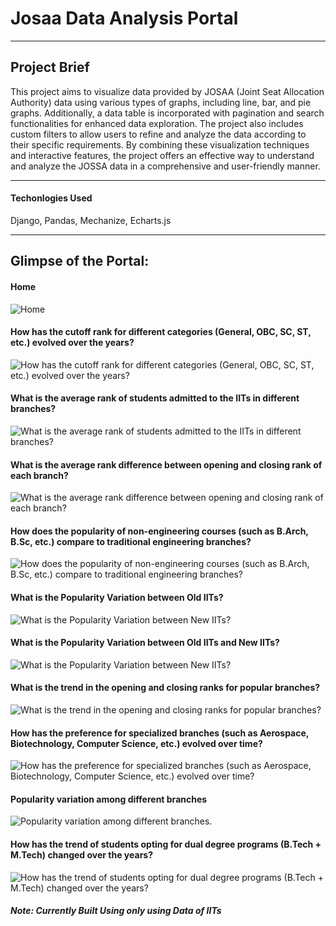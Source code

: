 # Josaa Data Analysis Portal

---

## Project Brief
This project aims to visualize data provided by JOSAA (Joint Seat Allocation Authority) data using various types of graphs, including line, bar, and pie graphs. Additionally, a data table is incorporated with pagination and search functionalities for enhanced data exploration. The project also includes custom filters to allow users to refine and analyze the data according to their specific requirements. By combining these visualization techniques and interactive features, the project offers an effective way to understand and analyze the JOSSA data in a comprehensive and user-friendly manner.

---

#### Techonlogies Used

Django, Pandas, Mechanize, Echarts.js


---

## Glimpse of the Portal:

#### Home

![Home](https://github.com/Akshat2403/JossaDataAnalysis/assets/95174507/548c8b65-fe7f-411c-9c33-103cb2cada35)

#### How has the cutoff rank for different categories (General, OBC, SC, ST, etc.) evolved over the years?

![How has the cutoff rank for different categories (General, OBC, SC, ST, etc.) evolved over the years?](https://github.com/Akshat2403/JossaDataAnalysis/assets/95174507/3fc800d2-4b98-4f4c-adf0-85ece2fe62c9)

#### What is the average rank of students admitted to the IITs in different branches?

![What is the average rank of students admitted to the IITs in different branches?](https://github.com/Akshat2403/JossaDataAnalysis/assets/95174507/12e80739-73a4-4cae-a0ad-daf97ab77ec2)

#### What is the average rank difference between opening and closing rank of each branch?

![What is the average rank difference between opening and closing rank of each branch?](https://github.com/Akshat2403/JossaDataAnalysis/assets/95174507/c3c3dde2-c60e-4032-9f9d-878aa6220ce8)


#### How does the popularity of non-engineering courses (such as B.Arch, B.Sc, etc.) compare to traditional engineering branches?

![How does the popularity of non-engineering courses (such as B.Arch, B.Sc, etc.) compare to traditional engineering branches?](https://github.com/Akshat2403/JossaDataAnalysis/assets/95174507/c3b1c738-e0ce-42ca-a85a-2b592e420180)

#### What is the Popularity Variation between Old IITs?

![What is the Popularity Variation between New IITs?](https://github.com/Akshat2403/JossaDataAnalysis/assets/95174507/f20b47e6-aa12-49d3-b3e1-3ba65afd2294)

#### What is the Popularity Variation between Old IITs and New IITs?

![What is the Popularity Variation between New IITs?](https://github.com/Akshat2403/JossaDataAnalysis/assets/95174507/f20b47e6-aa12-49d3-b3e1-3ba65afd2294)


#### What is the trend in the opening and closing ranks for popular branches?

![What is the trend in the opening and closing ranks for popular branches?](https://github.com/Akshat2403/JossaDataAnalysis/assets/95174507/7bd32577-800d-4d81-90a6-ff8b7720ce99)

#### How has the preference for specialized branches (such as Aerospace, Biotechnology, Computer Science, etc.) evolved over time?

![How has the preference for specialized branches (such as Aerospace, Biotechnology, Computer Science, etc.) evolved over time?](https://github.com/Akshat2403/JossaDataAnalysis/assets/95174507/8eab7b88-6300-4893-b248-f55cb085d14a)


#### Popularity variation among different branches

![Popularity variation among different branches.](https://github.com/Akshat2403/JossaDataAnalysis/assets/95174507/55349ed5-e4a0-42cc-90f2-959a7ba40c2c)

#### How has the trend of students opting for dual degree programs (B.Tech + M.Tech) changed over the years?

![How has the trend of students opting for dual degree programs (B.Tech + M.Tech) changed over the years?](https://github.com/Akshat2403/JossaDataAnalysis/assets/95174507/e15a2321-5abd-4f57-848d-46b7a03705ca)


##### Note: Currently Built Using only using Data of IITs
